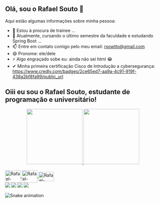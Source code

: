 ## Olá, sou o Rafael Souto 👋

Aqui estão algumas informações sobre minha pessoa:

- 🔭 Estou à procura de trainee ...
- 🌱 Atualmente, cursando o último semestre da faculdade e estudando Spring Boot ...
- 📫 Entre em contato comigo pelo meu email: rsowtto@gmail.com
- 😄 Pronome: ele/dele
- ⚡ Algo engraçado sobe eu: ainda não sei html 😂
- ✔ Minha primeira certificação Cisco de Introdução a cybersegurança: https://www.credly.com/badges/2ce65ed7-aa9a-4c91-919f-438a2bf8fa99/public_url
## Oiii eu sou o Rafael Souto, estudante de programação e universitário!
<div align="center">
  <a href="https://github.com/Rafael-a11y">
  <img height="180em" src="https://github-readme-stats.vercel.app/api?username=Rafael-a11y&show_icons=true&theme=dracula&include_all_commits=true&count_private=true"/>
  <img height="180em" src="https://github-readme-stats.vercel.app/api/top-langs/?username=Rafael-a11y&layout=compact&langs_count=7&theme=dracula"/>
</div>
<div style="display: inline_block"><br>
  <img align="center" alt="Rafael-Java" height="40" width="50" src="https://cdn.jsdelivr.net/gh/devicons/devicon/icons/java/java-original-wordmark.svg">
  <img align="center" alt="Rafael-Workbench" height="40" width="50" src="https://cdn.jsdelivr.net/gh/devicons/devicon/icons/mysql/mysql-original-wordmark.svg">
  <img align="center" alt="Rafael-Spring" height="30" width="50" src="https://cdn.jsdelivr.net/gh/devicons/devicon/icons/spring/spring-plain.svg" />    
</div>

<div>
  <a href="https://www.instagram.com/_rafasouto_/" target="_blank"><img src="https://img.shields.io/badge/-Instagram-%23E4405F?style=for-the-badge&logo=instagram&logoColor=white" target="_blank"></a>
 <a href="https://discord.com/channels/@me" target="_blank"><img src="https://img.shields.io/badge/Discord-7289DA?style=for-the-badge&logo=discord&logoColor=white" target="_blank"></a> 
  <a href = "mailto:rsowtto@gmail.com"><img src="https://img.shields.io/badge/-Gmail-%23333?style=for-the-badge&logo=gmail&logoColor=white" target="_blank"></a>
  <a href="https://www.linkedin.com/in/rafael-souto-da-silva-920335211/" target="_blank"><img src="https://img.shields.io/badge/-LinkedIn-%230077B5?style=for-the-badge&logo=linkedin&logoColor=white" target="_blank"></a> 
  
   ![Snake animation](https://github.com/Rafael-a11y/Rafael-a11y/blob/output/github-contribution-grid-snake.svg)
</div>

